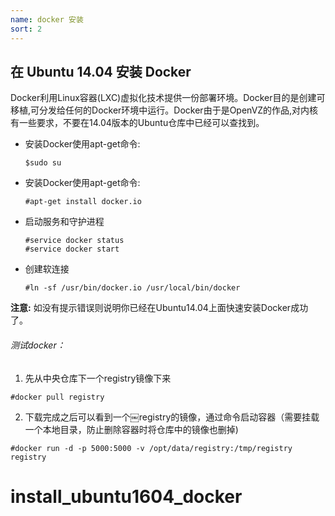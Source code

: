 ```yaml
---
name: docker 安装
sort: 2
---
```


## 在 Ubuntu 14.04 安装 Docker

Docker利用Linux容器(LXC)虚拟化技术提供一份部署环境。Docker目的是创建可移植,可分发给任何的Docker环境中运行。Docker由于是OpenVZ的作品,对内核有一些要求，不要在14.04版本的Ubuntu仓库中已经可以查找到。

* 安装Docker使用apt-get命令:

  ```
  $sudo su
  ```

* 安装Docker使用apt-get命令:

  ```
  #apt-get install docker.io
  ```

* 启动服务和守护进程

  ```
  #service docker status
  #service docker start
  ```

* 创建软连接

  ```
  #ln -sf /usr/bin/docker.io /usr/local/bin/docker
  ```

**注意:** 如没有提示错误则说明你已经在Ubuntu14.04上面快速安装Docker成功了。

###### 测试docker：

1. 先从中央仓库下一个registry镜像下来

 ```
 #docker pull registry
 ```

2. 下载完成之后可以看到一个￼registry的镜像，通过命令启动容器（需要挂载一个本地目录，防止删除容器时将仓库中的镜像也删掉)

  ```
  #docker run -d -p 5000:5000 -v /opt/data/registry:/tmp/registry registry
  ```


# install_ubuntu1604_docker

